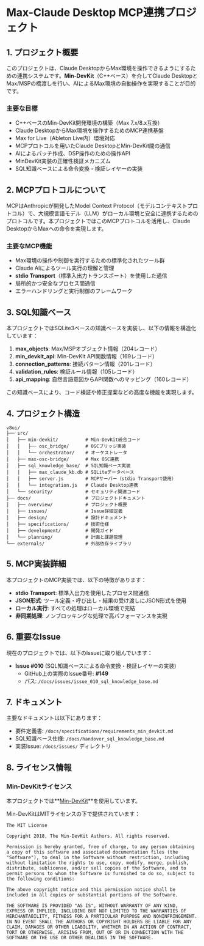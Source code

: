 # Max-Claude Desktop MCP連携プロジェクト

## 1. プロジェクト概要

このプロジェクトは、Claude DesktopからMax環境を操作できるようにするための連携システムです。**Min-DevKit**（C++ベース）を介してClaude DesktopとMax/MSPの橋渡しを行い、AIによるMax環境の自動操作を実現することが目的です。

### 主要な目標

- C++ベースのMin-DevKit開発環境の構築（Max 7.x/8.x互換）
- Claude DesktopからMax環境を操作するためのMCP連携基盤
- Max for Live（Ableton Live内）環境対応
- MCPプロトコルを用いたClaude DesktopとMin-DevKit間の通信
- AIによるパッチ作成、DSP操作のための操作API
- MinDevKit実装の正確性検証メカニズム
- SQL知識ベースによる命令変換・検証レイヤーの実装

## 2. MCPプロトコルについて

MCPはAnthropicが開発したModel Context Protocol（モデルコンテキストプロトコル）で、大規模言語モデル（LLM）がローカル環境と安全に連携するためのプロトコルです。本プロジェクトではこのMCPプロトコルを活用し、Claude DesktopからMaxへの命令を実現します。

### 主要なMCP機能

- Max環境の操作や制御を実行するための標準化されたツール群
- Claude AIによるツール実行の理解と管理
- **stdio Transport**（標準入出力トランスポート）を使用した通信
- 局所的かつ安全なプロセス間通信
- エラーハンドリングと実行制御のフレームワーク

## 3. SQL知識ベース

本プロジェクトではSQLite3ベースの知識ベースを実装し、以下の情報を構造化しています：

1. **max_objects**: Max/MSPオブジェクト情報（204レコード）
2. **min_devkit_api**: Min-DevKit API関数情報（169レコード）
3. **connection_patterns**: 接続パターン情報（201レコード）
4. **validation_rules**: 検証ルール情報（105レコード）
5. **api_mapping**: 自然言語意図からAPI関数へのマッピング（160レコード）

この知識ベースにより、コード検証や修正提案などの高度な機能を実現します。

## 4. プロジェクト構造

```
v8ui/
├── src/
│   ├── min-devkit/          # Min-DevKit統合コード
│   │   ├── osc_bridge/      # OSCブリッジ実装
│   │   └── orchestrator/    # オーケストレータ
│   ├── max-osc-bridge/      # Max OSC連携
│   ├── sql_knowledge_base/  # SQL知識ベース実装
│   │   ├── max_claude_kb.db # SQLiteデータベース
│   │   ├── server.js        # MCPサーバー（stdio Transport使用）
│   │   └── integration.js   # Claude Desktop連携
│   └── security/            # セキュリティ関連コード
├── docs/                    # プロジェクトドキュメント
│   ├── overview/            # プロジェクト概要
│   ├── issues/              # Issue詳細定義
│   ├── design/              # 設計ドキュメント
│   ├── specifications/      # 技術仕様
│   ├── development/         # 開発ガイド
│   └── planning/            # 計画と課題管理
└── externals/               # 外部依存ライブラリ
```

## 5. MCP実装詳細

本プロジェクトのMCP実装では、以下の特徴があります：

- **stdio Transport**: 標準入出力を使用したプロセス間通信
- **JSON形式**: ツール定義・呼び出し・結果の受け渡しにJSON形式を使用
- **ローカル実行**: すべての処理はローカル環境で完結
- **非同期処理**: ノンブロッキングな処理で高パフォーマンスを実現

## 6. 重要なIssue

現在のプロジェクトでは、以下のIssueに取り組んでいます：

- **Issue #010** (SQL知識ベースによる命令変換・検証レイヤーの実装)
  - GitHub上の実際のIssue番号: **#149**
  - パス: `/docs/issues/issue_010_sql_knowledge_base.md`

## 7. ドキュメント

主要なドキュメントは以下にあります：

- 要件定義書: `/docs/specifications/requirements_min_devkit.md`
- SQL知識ベース仕様: `/docs/handover_sql_knowledge_base.md`
- 実装Issue: `/docs/issues/` ディレクトリ

## 8. ライセンス情報

### Min-DevKitライセンス

本プロジェクトでは**[Min-DevKit](https://github.com/Cycling74/min-devkit)**を使用しています。

Min-DevKitはMITライセンスの下で提供されています：

```
The MIT License

Copyright 2018, The Min-DevKit Authors. All rights reserved.

Permission is hereby granted, free of charge, to any person obtaining a copy of this software and associated documentation files (the "Software"), to deal in the Software without restriction, including without limitation the rights to use, copy, modify, merge, publish, distribute, sublicense, and/or sell copies of the Software, and to permit persons to whom the Software is furnished to do so, subject to the following conditions:

The above copyright notice and this permission notice shall be included in all copies or substantial portions of the Software.

THE SOFTWARE IS PROVIDED "AS IS", WITHOUT WARRANTY OF ANY KIND, EXPRESS OR IMPLIED, INCLUDING BUT NOT LIMITED TO THE WARRANTIES OF MERCHANTABILITY, FITNESS FOR A PARTICULAR PURPOSE AND NONINFRINGEMENT. IN NO EVENT SHALL THE AUTHORS OR COPYRIGHT HOLDERS BE LIABLE FOR ANY CLAIM, DAMAGES OR OTHER LIABILITY, WHETHER IN AN ACTION OF CONTRACT, TORT OR OTHERWISE, ARISING FROM, OUT OF OR IN CONNECTION WITH THE SOFTWARE OR THE USE OR OTHER DEALINGS IN THE SOFTWARE.
```
